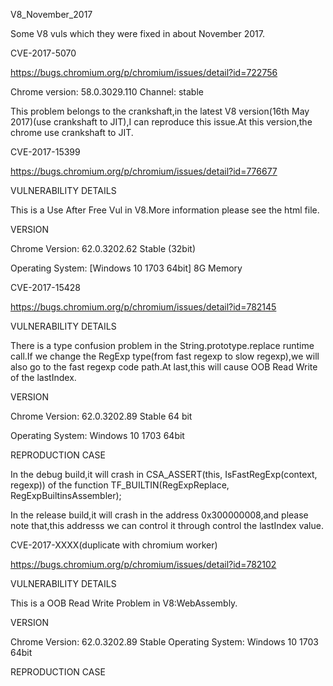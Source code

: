 V8_November_2017

Some V8 vuls which they were fixed in about November 2017.

CVE-2017-5070

https://bugs.chromium.org/p/chromium/issues/detail?id=722756

Chrome version: 58.0.3029.110 Channel: stable

This problem belongs to the crankshaft,in the latest V8 version(16th May 2017)(use crankshaft to JIT),I can reproduce this issue.At this version,the chrome use crankshaft to JIT.

CVE-2017-15399

https://bugs.chromium.org/p/chromium/issues/detail?id=776677

VULNERABILITY DETAILS

This is a Use After Free Vul in V8.More information please see the html file.

VERSION

Chrome Version: 62.0.3202.62 Stable (32bit)

Operating System: [Windows 10 1703 64bit] 8G Memory


CVE-2017-15428

https://bugs.chromium.org/p/chromium/issues/detail?id=782145

VULNERABILITY DETAILS

There is a type confusion problem in the String.prototype.replace runtime call.If we change the RegExp type(from fast regexp to slow regexp),we will also go to the fast regexp code path.At last,this will cause OOB Read Write of the lastIndex.

VERSION

Chrome Version: 62.0.3202.89 Stable 64 bit

Operating System: Windows 10 1703 64bit

REPRODUCTION CASE

In the debug build,it will crash in CSA_ASSERT(this, IsFastRegExp(context, regexp)) of the function TF_BUILTIN(RegExpReplace, RegExpBuiltinsAssembler);

In the release build,it will crash in the address 0x300000008,and please note that,this addresss we can control it through control the lastIndex value.

CVE-2017-XXXX(duplicate with chromium worker)

https://bugs.chromium.org/p/chromium/issues/detail?id=782102

VULNERABILITY DETAILS

This is a OOB Read Write Problem in V8:WebAssembly.

VERSION

Chrome Version: 62.0.3202.89 Stable Operating System: Windows 10 1703 64bit

REPRODUCTION CASE
